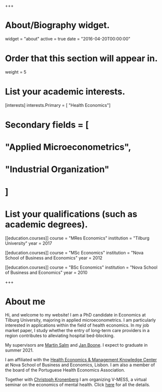 +++
# About/Biography widget.
widget = "about"
active = true
date = "2016-04-20T00:00:00"

# Order that this section will appear in.
weight = 5

# List your academic interests.
[interests]
  interests.Primary = [
    "Health Economics"]
 # Secondary fields = [
 #   "Applied Microeconometrics",
 #   "Industrial Organization"
 # ]

# List your qualifications (such as academic degrees).
[[education.courses]]
  course = "MRes Economics"
  institution = "Tilburg University"
  year = 2017

[[education.courses]]
  course = "MSc Economics"
  institution = "Nova School of Business and Economics"
  year = 2012

[[education.courses]]
  course = "BSc Economics"
  institution = "Nova School of Business and Economics"
  year = 2010
 
+++

# About me

Hi, and welcome to my website! I am a PhD candidate in Economics at Tilburg University, majoring in applied microeconometrics. I am particularly interested in applications within the field of health economics. In my job market paper, I study whether the entry of long-term care providers in a region contributes to alleviating hospital bed-blocking.

My supervisors are [Martin Salm](https://research.tilburguniversity.edu/en/persons/martin-salm) and [Jan Boone](https://janboone.github.io/homepage/). I expect to graduate in summer 2021.

I am affiliated with the [Health Economics & Management Knowledge Center](https://www2.novasbe.unl.pt/health) at Nova School of Business and Economics, Lisbon. I am also a member of the board of the Portuguese Health Economics Association.

Together with [Christoph Kronenberg](https://sites.google.com/view/christoph-kronenberg/home) I am organizing V-MESS, a virtual seminar on the economics of mental health. Click [here](https://sites.google.com/view/christoph-kronenberg/home/v-mess?authuser=0) for all the details.
